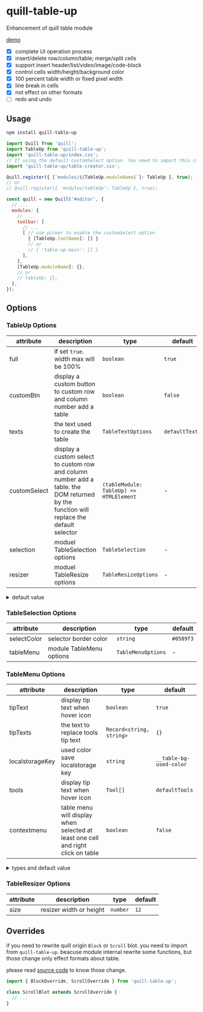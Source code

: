 # quill-table-up

Enhancement of quill table module

[demo](https://zzxming.github.io/quill-table-up/)

- [x] complete UI operation process
- [x] insert/delete row/column/table; merge/split cells
- [x] support insert header/list/video/image/code-block
- [x] control cells width/height/background color
- [x] 100 percent table width or fixed pixel width
- [x] line break in cells
- [x] not effect on other formats
- [ ] redo and undo

## Usage

```sh
npm install quill-table-up
```

```js
import Quill from 'quill';
import TableUp from 'quill-table-up';
import 'quill-table-up/index.css';
// If using the default customSelect option. You need to import this css
import 'quill-table-up/table-creator.css';

Quill.register({ [`modules/${TableUp.moduleName}`]: TableUp }, true);
// or
// Quill.register({ 'modules/tableUp': TableUp }, true);

const quill = new Quill('#editor', {
  // ...
  modules: {
    //  ...
    toolbar: [
      // ...
      [ // use picker to enable the customSelect option
        { [TableUp.toolName]: [] }
        // or
        // { 'table-up-main': [] }
      ],
    ],
    [TableUp.moduleName]: {},
    // or
    // tableUp: {},
  },
});
```

## Options

### TableUp Options

| attribute    | description                                                                                                                             | type                                    | default        |
| ------------ | --------------------------------------------------------------------------------------------------------------------------------------- | --------------------------------------- | -------------- |
| full         | if set `true`. width max will be 100%                                                                                                   | `boolean`                               | `true`         |
| customBtn    | display a custom button to custom row and column number add a table                                                                     | `boolean`                               | `false`        |
| texts        | the text used to create the table                                                                                                       | `TableTextOptions`                      | `defaultTexts` |
| customSelect | display a custom select to custom row and column number add a table. the DOM returned by the function will replace the default selector | `(tableModule: TableUp) => HTMLElement` | -              |
| selection    | moduel TableSelection options                                                                                                           | `TableSelection`                        | -              |
| resizer      | moduel TableResize options                                                                                                              | `TableResizeOptions`                    | -              |

<details>
  <summary> default value </summary>

```ts
const defaultTexts = {
  customBtnText: 'Custom',
  confirmText: 'Confirm',
  cancelText: 'Cancel',
  rowText: 'Row',
  colText: 'Column',
  notPositiveNumberError: 'Please enter a positive integer',
};
```

</details>

### TableSelection Options

| attribute   | description              | type               | default   |
| ----------- | ------------------------ | ------------------ | --------- |
| selectColor | selector border color    | `string`           | `#0589f3` |
| tableMenu   | module TableMenu options | `TableMenuOptions` | -         |

### TableMenu Options

| attribute       | description                                                                      | type                     | default                 |
| --------------- | -------------------------------------------------------------------------------- | ------------------------ | ----------------------- |
| tipText         | display tip text when hover icon                                                 | `boolean`                | `true`                  |
| tipTexts        | the text to replace tools tip text                                               | `Record<string, string>` | `{}`                    |
| localstorageKey | used color save localstorage key                                                 | `string`                 | `__table-bg-used-color` |
| tools           | display tip text when hover icon                                                 | `Tool[]`                 | `defaultTools`          |
| contextmenu     | table menu will display when selected at least one cell and right click on table | `boolean`                | `false`                 |

<details>
  <summary> types and default value </summary>

```ts
interface ToolOption {
  name: string;
  icon: string | ((tableModule: TableUp) => HTMLElement);
  tip?: string;
  isColorChoose?: boolean;
  handle: (tableModule: TableUp, selectedTds: TableCellInnerFormat[], e: Event | string) => void;
}
interface ToolOptionBreak {
  name: 'break';
}
type Tool = ToolOption | ToolOptionBreak;

const defaultTools = [
  {
    name: 'InsertTop',
    icon: InsertTop,
    tip: 'Insert a row above',
    handle: (tableModule) => {},
  },
  {
    name: 'InsertRight',
    icon: InsertRight,
    tip: 'Insert a column right',
    handle: (tableModule) => {},
  },
  {
    name: 'InsertBottom',
    icon: InsertBottom,
    tip: 'Insert a row below',
    handle: (tableModule) => {},
  },
  {
    name: 'InsertLeft',
    icon: InsertLeft,
    tip: 'Insert a column Left',
    handle: (tableModule) => {},
  },
  {
    name: 'break',
  },
  {

    name: 'MergeCell',
    icon: MergeCell,
    tip: 'Merge Cell',
    handle: (tableModule) => {},
  },
  {

    name: 'SplitCell',
    icon: SplitCell,
    tip: 'Split Cell',
    handle: (tableModule) => {},
  },
  {
    name: 'break',
  },
  {
    name: 'DeleteRow',
    icon: RemoveRow,
    tip: 'Delete Row',
    handle: (tableModule) => {},
  },
  {
    name: 'DeleteColumn',
    icon: RemoveColumn,
    tip: 'Delete Column',
    handle: (tableModule) => {},
  },
  {
    name: 'DeleteTable',
    icon: RemoveTable,
    tip: 'Delete table',
    handle: (tableModule) => {},
  },
  {
    name: 'break',
  },
  {
    name: 'BackgroundColor',
    icon: Color,
    isColorChoose: true,
    tip: 'Set background color',
    handle: (tableModule, selectedTds, color) => {},
  },
];
```

</details>

### TableResizer Options

| attribute | description             | type     | default |
| --------- | ----------------------- | -------- | ------- |
| size      | resizer width or height | `number` | `12`    |

## Overrides

if you need to rewrite quill origin `Block` or `Scroll` blot. you need to import from `quill-table-up`. beacuse module internal rewrite some functions, but those change only effect formats about table.

please read [source code](https://github.com/zzxming/quill-table-up/tree/master/src/formats/overrides) to know those change.

```ts
import { BlockOverride, ScrollOverride } from 'quill-table-up';

class ScrollBlot extends ScrollOverride {
  // ...
}
```
